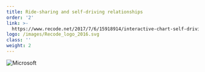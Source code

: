 ```yaml
---
title: Ride-sharing and self-driving relationships
order: '2'
link: >-
  https://www.recode.net/2017/7/6/15918914/interactive-chart-self-driving-autonomous-uber-lyft-detroit-silicon-valley-reinvent-car
logo: /images/Recode_logo_2016.svg
class: ''
weight: 2
---
```

![Microsoft](/images/Microsoft-logo.svg)


